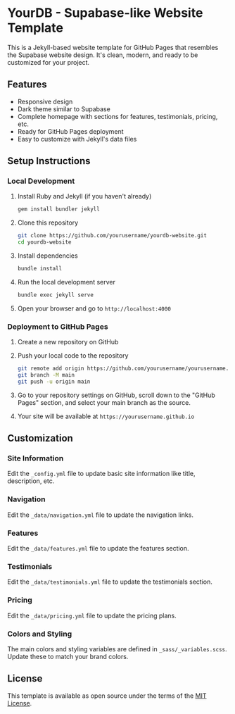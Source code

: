 # YourDB - Supabase-like Website Template

This is a Jekyll-based website template for GitHub Pages that resembles the Supabase website design. It's clean, modern, and ready to be customized for your project.

## Features

- Responsive design
- Dark theme similar to Supabase
- Complete homepage with sections for features, testimonials, pricing, etc.
- Ready for GitHub Pages deployment
- Easy to customize with Jekyll's data files

## Setup Instructions

### Local Development

1. Install Ruby and Jekyll (if you haven't already)
   ```bash
   gem install bundler jekyll
   ```

2. Clone this repository
   ```bash
   git clone https://github.com/yourusername/yourdb-website.git
   cd yourdb-website
   ```

3. Install dependencies
   ```bash
   bundle install
   ```

4. Run the local development server
   ```bash
   bundle exec jekyll serve
   ```

5. Open your browser and go to `http://localhost:4000`

### Deployment to GitHub Pages

1. Create a new repository on GitHub

2. Push your local code to the repository
   ```bash
   git remote add origin https://github.com/yourusername/yourusername.github.io.git
   git branch -M main
   git push -u origin main
   ```

3. Go to your repository settings on GitHub, scroll down to the "GitHub Pages" section, and select your main branch as the source.

4. Your site will be available at `https://yourusername.github.io`

## Customization

### Site Information

Edit the `_config.yml` file to update basic site information like title, description, etc.

### Navigation

Edit the `_data/navigation.yml` file to update the navigation links.

### Features

Edit the `_data/features.yml` file to update the features section.

### Testimonials

Edit the `_data/testimonials.yml` file to update the testimonials section.

### Pricing

Edit the `_data/pricing.yml` file to update the pricing plans.

### Colors and Styling

The main colors and styling variables are defined in `_sass/_variables.scss`. Update these to match your brand colors.

## License

This template is available as open source under the terms of the [MIT License](LICENSE).
